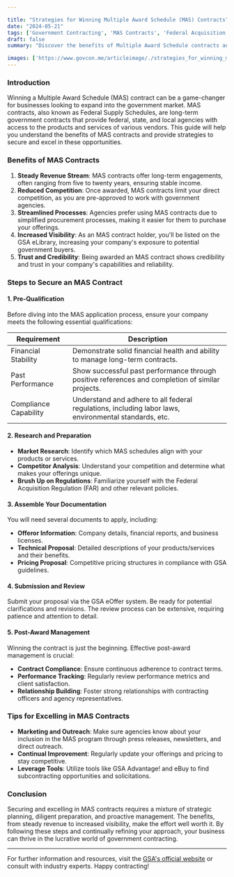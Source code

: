 ```yaml
---

title: "Strategies for Winning Multiple Award Schedule (MAS) Contracts"
date: "2024-05-21"
tags: ['Government Contracting', 'MAS Contracts', 'Federal Acquisition', 'Business Growth', 'Procurement Strategy']
draft: false
summary: "Discover the benefits of Multiple Award Schedule contracts and the steps necessary to secure these long-term government contracts that cover various products and services."

images: ['https://www.govcon.me/articleimage/./strategies_for_winning_multiple_award_schedule_mas_contracts.webp']
---
```


### Introduction

Winning a Multiple Award Schedule (MAS) contract can be a game-changer for businesses looking to expand into the government market. MAS contracts, also known as Federal Supply Schedules, are long-term government contracts that provide federal, state, and local agencies with access to the products and services of various vendors. This guide will help you understand the benefits of MAS contracts and provide strategies to secure and excel in these opportunities.

### Benefits of MAS Contracts

1. **Steady Revenue Stream**: MAS contracts offer long-term engagements, often ranging from five to twenty years, ensuring stable income.
2. **Reduced Competition**: Once awarded, MAS contracts limit your direct competition, as you are pre-approved to work with government agencies.
3. **Streamlined Processes**: Agencies prefer using MAS contracts due to simplified procurement processes, making it easier for them to purchase your offerings.
4. **Increased Visibility**: As an MAS contract holder, you'll be listed on the GSA eLibrary, increasing your company's exposure to potential government buyers.
5. **Trust and Credibility**: Being awarded an MAS contract shows credibility and trust in your company's capabilities and reliability.

### Steps to Secure an MAS Contract

#### 1. Pre-Qualification

Before diving into the MAS application process, ensure your company meets the following essential qualifications:

| Requirement           | Description                                                                                         |
| --------------------- | --------------------------------------------------------------------------------------------------- |
| Financial Stability   | Demonstrate solid financial health and ability to manage long-term contracts.                       |
| Past Performance      | Show successful past performance through positive references and completion of similar projects.    |
| Compliance Capability | Understand and adhere to all federal regulations, including labor laws, environmental standards, etc.|

#### 2. Research and Preparation

- **Market Research**: Identify which MAS schedules align with your products or services.
- **Competitor Analysis**: Understand your competition and determine what makes your offerings unique.
- **Brush Up on Regulations**: Familiarize yourself with the Federal Acquisition Regulation (FAR) and other relevant policies.

#### 3. Assemble Your Documentation

You will need several documents to apply, including:

- **Offeror Information**: Company details, financial reports, and business licenses.
- **Technical Proposal**: Detailed descriptions of your products/services and their benefits.
- **Pricing Proposal**: Competitive pricing structures in compliance with GSA guidelines.

#### 4. Submission and Review

Submit your proposal via the GSA eOffer system. Be ready for potential clarifications and revisions. The review process can be extensive, requiring patience and attention to detail.

#### 5. Post-Award Management

Winning the contract is just the beginning. Effective post-award management is crucial:

- **Contract Compliance**: Ensure continuous adherence to contract terms.
- **Performance Tracking**: Regularly review performance metrics and client satisfaction.
- **Relationship Building**: Foster strong relationships with contracting officers and agency representatives.

### Tips for Excelling in MAS Contracts

- **Marketing and Outreach**: Make sure agencies know about your inclusion in the MAS program through press releases, newsletters, and direct outreach.
- **Continual Improvement**: Regularly update your offerings and pricing to stay competitive.
- **Leverage Tools**: Utilize tools like GSA Advantage! and eBuy to find subcontracting opportunities and solicitations.

### Conclusion

Securing and excelling in MAS contracts requires a mixture of strategic planning, diligent preparation, and proactive management. The benefits, from steady revenue to increased visibility, make the effort well worth it. By following these steps and continually refining your approach, your business can thrive in the lucrative world of government contracting.

---

For further information and resources, visit the [GSA's official website](https://www.gsa.gov) or consult with industry experts. Happy contracting!